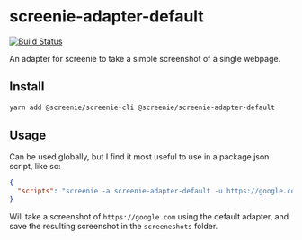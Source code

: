 # screenie-adapter-default

[![Build Status](https://travis-ci.org/DSchau/screenie.svg?branch=master)](https://travis-ci.org/DSchau/screenie)

An adapter for screenie to take a simple screenshot of a single webpage.

## Install

```bash
yarn add @screenie/screenie-cli @screenie/screenie-adapter-default
```

## Usage

Can be used globally, but I find it most useful to use in a package.json script, like so:

```json
{
  "scripts": "screenie -a screenie-adapter-default -u https://google.com -d 1000 -f screenshots"
}
```

Will take a screenshot of `https://google.com` using the default adapter, and save the resulting screenshot in the `screeneshots` folder.
